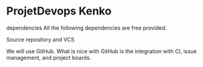 # ProjetDevops Kenko 

dependencies
All the following dependencies are free provided.

Source repository and VCS

We will use GitHub. What is nice with GitHub is the integration with CI, issue management, and project boards.
